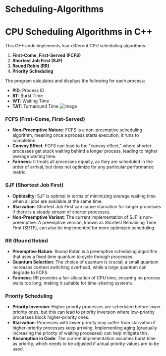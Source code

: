 # Scheduling-Algorithms
# CPU Scheduling Algorithms in C++

This C++ code implements four different CPU scheduling algorithms:

1. **First-Come, First-Served (FCFS)**
2. **Shortest Job First (SJF)**
3. **Round Robin (RR)**
4. **Priority Scheduling**

The program calculates and displays the following for each process:
- **PID**: Process ID
- **BT**: Burst Time
- **WT**: Waiting Time
- **TAT**: Turnaround Time
![image](https://github.com/user-attachments/assets/a8290a05-a009-426c-8499-903eba9a4468)
### FCFS (First-Come, First-Served)

- **Non-Preemptive Nature**: FCFS is a non-preemptive scheduling algorithm, meaning once a process starts execution, it runs to completion.
- **Convoy Effect**: FCFS can lead to the "convoy effect," where shorter processes get stuck waiting behind a longer process, leading to higher average waiting time.
- **Fairness**: It treats all processes equally, as they are scheduled in the order of arrival, but does not optimize for any particular performance metric.
### SJF (Shortest Job First)

- **Optimality**: SJF is optimal in terms of minimizing average waiting time when all jobs are available at the same time.
- **Starvation**: Shortest Job First can cause starvation for longer processes if there is a steady stream of shorter processes.
- **Non-Preemptive Variant**: The current implementation of SJF is non-preemptive. A preemptive version, known as Shortest Remaining Time First (SRTF), can also be implemented for more optimized scheduling.

### RR (Round Robin)

- **Preemptive Nature**: Round Robin is a preemptive scheduling algorithm that uses a fixed time quantum to cycle through processes.
- **Quantum Selection**: The choice of quantum is crucial; a small quantum increases context switching overhead, while a large quantum can degrade to FCFS.
- **Fairness**: RR provides a fair allocation of CPU time, ensuring no process waits too long, making it suitable for time-sharing systems.

### Priority Scheduling

- **Priority Inversion**: Higher priority processes are scheduled before lower priority ones, but this can lead to priority inversion where low-priority processes block higher-priority ones.
- **Starvation**: Processes with lower priority may suffer from starvation if higher-priority processes keep arriving. Implementing aging (gradually increasing the priority of waiting processes) can help mitigate this.
- **Assumption in Code**: The current implementation assumes burst time as priority, which needs to be adjusted if actual priority values are to be used.

